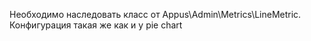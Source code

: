Необходимо наследовать класс от Appus\Admin\Metrics\LineMetric.
Конфигурация такая же как и у pie chart
